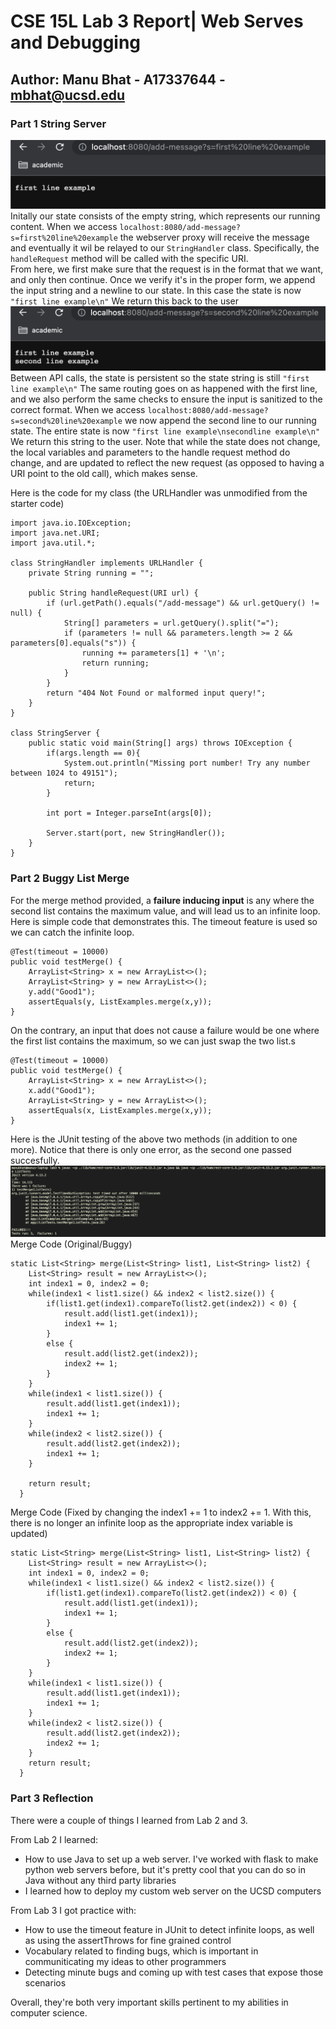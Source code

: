 # CSE 15L Lab 3 Report| Web Serves and Debugging 
## Author: Manu Bhat - A17337644 - mbhat@ucsd.edu

### Part 1 String Server
![line 1](p1-line1.png)
Initally our state consists of the empty string, which represents our running content.
When we access `localhost:8080/add-message?s=first%20line%20example` the webserver proxy will receive the message and eventually it wil be relayed to our `StringHandler` class. Specifically, the `handleRequest` method will be called with the specific URI.  
From here, we first make sure that the request is in the format that we want, and only then continue. Once we verify it's in the proper form, we append the input string and a newline to our state. In this case the state is now `"first line example\n"` We return this back to the user 
![line 2](p1-line2.png)
Between API calls, the state is persistent so the state string is still `"first line example\n"`
The same routing goes on as happened with the first line, and we also perform the same checks to ensure the input is sanitized to the correct format. 
When we access `localhost:8080/add-message?s=second%20line%20example` we now append the second line to our running state. The entire state is now `"first line example\nsecondline example\n"` We return this string to the user. Note that while the state does not change, the local variables and parameters to the handle request method do change, and are updated to reflect the new request (as opposed to having a URI point to the old call), which makes sense. 

Here is the code for my class (the URLHandler was unmodified from the starter code)
```
import java.io.IOException;
import java.net.URI;
import java.util.*;

class StringHandler implements URLHandler {
    private String running = ""; 

    public String handleRequest(URI url) {
        if (url.getPath().equals("/add-message") && url.getQuery() != null) {
            String[] parameters = url.getQuery().split("=");
            if (parameters != null && parameters.length >= 2 && parameters[0].equals("s")) {   
                running += parameters[1] + '\n'; 
                return running;
            }
        } 
        return "404 Not Found or malformed input query!";
    }
}

class StringServer {
    public static void main(String[] args) throws IOException {
        if(args.length == 0){
            System.out.println("Missing port number! Try any number between 1024 to 49151");
            return;
        }

        int port = Integer.parseInt(args[0]);

        Server.start(port, new StringHandler());
    }
}
```

### Part 2 Buggy List Merge

For the merge method provided, a **failure inducing input** is any where the second list contains the maximum value, and will lead us to an infinite loop. Here is simple code that demonstrates this. The timeout feature is used so we can catch the infinite loop.
```
@Test(timeout = 10000)
public void testMerge() {
    ArrayList<String> x = new ArrayList<>();
    ArrayList<String> y = new ArrayList<>();
    y.add("Good1");
    assertEquals(y, ListExamples.merge(x,y));
}
```

On the contrary, an input that does not cause a failure would be one where the first list contains the maximum, so we can just swap the two list.s
```
@Test(timeout = 10000)
public void testMerge() {
    ArrayList<String> x = new ArrayList<>();
    x.add("Good1");
    ArrayList<String> y = new ArrayList<>();
    assertEquals(x, ListExamples.merge(x,y));
}
```

Here is the JUnit testing of the above two methods (in addition to one more). Notice that there is only one error, as the second one passed succesfully.
![timeout](p2-timeout.png)
Merge Code (Original/Buggy)
```
static List<String> merge(List<String> list1, List<String> list2) {
    List<String> result = new ArrayList<>();
    int index1 = 0, index2 = 0;
    while(index1 < list1.size() && index2 < list2.size()) {
        if(list1.get(index1).compareTo(list2.get(index2)) < 0) {
            result.add(list1.get(index1));
            index1 += 1;
        }
        else {
            result.add(list2.get(index2));
            index2 += 1;
        }
    }
    while(index1 < list1.size()) {
        result.add(list1.get(index1));
        index1 += 1;
    }
    while(index2 < list2.size()) {
        result.add(list2.get(index2));
        index1 += 1;
    }

    return result;
  }
```

Merge Code (Fixed by changing the index1 += 1 to index2 += 1. With this, there is no longer an infinite loop as the appropriate index variable is updated)
```
static List<String> merge(List<String> list1, List<String> list2) {
    List<String> result = new ArrayList<>();
    int index1 = 0, index2 = 0;
    while(index1 < list1.size() && index2 < list2.size()) {
        if(list1.get(index1).compareTo(list2.get(index2)) < 0) {
            result.add(list1.get(index1));
            index1 += 1;
        }
        else {
            result.add(list2.get(index2));
            index2 += 1;
        }
    }
    while(index1 < list1.size()) {
        result.add(list1.get(index1));
        index1 += 1;
    }
    while(index2 < list2.size()) {
        result.add(list2.get(index2));
        index2 += 1;
    }
    return result;
  }
```

### Part 3 Reflection

There were a couple of things I learned from Lab 2 and 3.

From Lab 2 I learned:
- How to use Java to set up a web server. I've worked with flask to make python web servers before, but it's pretty cool that you can do so in Java without any third party libraries
- I learned how to deploy my custom web server on the UCSD computers

From Lab 3 I got practice with:
- How to use the timeout feature in JUnit to detect infinite loops, as well as using the assertThrows for fine grained control
- Vocabulary related to finding bugs, which is important in communiticating my ideas to other programmers
- Detecting minute bugs and coming up with test cases that expose those scenarios

Overall, they're both very important skills pertinent to my abilities in computer science.

